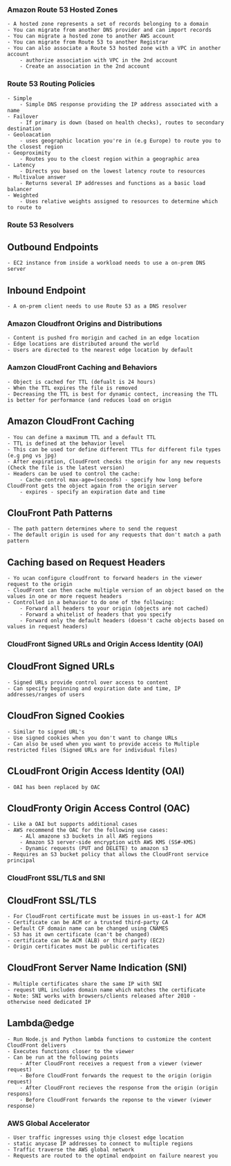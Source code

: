 ### Amazon Route 53 Hosted Zones
    - A hosted zone represents a set of records belonging to a domain
    - You can migrate from another DNS provider and can import records
    - You can migrate a hosted zone to another AWS account
    - You can migrate from Route 53 to another Registrar
    - You can also associate a Route 53 hosted zone with a VPC in another account
        - authorize association with VPC in the 2nd account
        - Create an association in the 2nd account

### Route 53 Routing Policies
    - Simple
        - Simple DNS response providing the IP address associated with a name
    - Failover
        - If primary is down (based on health checks), routes to secondary destination
    - Geoloacation
        - uses geographic location you're in (e.g Europe) to route you to the closest region
    - Geoproximity
        - Routes you to the cloest region within a geographic area
    - Latency
        - Directs you based on the lowest latency route to resources
    - Multivalue answer
        - Returns several IP addresses and functions as a basic load balancer
    - Weighted
        - Uses relative weights assigned to resources to determine which to route to

### Route 53 Resolvers

## Outbound Endpoints
    - EC2 instance from inside a workload needs to use a on-prem DNS server
## Inbound Endpoint
    - A on-prem client needs to use Route 53 as a DNS resolver

### Amazon Cloudfront Origins and Distributions
    - Content is pushed fro morigin and cached in an edge location
    - Edge locations are distributed around the world
    - Users are directed to the nearest edge location by default

### Aamzon CloudFront Caching and Behaviors
    - Object is cached for TTL (defualt is 24 hours)
    - When the TTL expires the file is removed
    - Decreasing the TTL is best for dynamic contect, increasing the TTL is better for performance (and reduces load on origin
    
## Amazon CloudFront Caching
    - You can define a maximum TTL and a default TTL
    - TTL is defined at the behavior level
    - This can be used tor define different TTLs for different file types (e.g png vs jpg)
    - After expiration, CloudFront checks the origin for any new requests (Check the file is the latest version)
    - Headers can be used to control the cache:
        - Cache-control max-age=(seconds) - specify how long before CloudFront gets the object again from the origin server
        - expires - specify an expiration date and time
## ClouFront Path Patterns
    - The path pattern determines where to send the request
    - The default origin is used for any requests that don't match a path pattern
## Caching based on Request Headers
    - Yo ucan configure cloudfront to forward headers in the viewer request to the origin
    - CloudFront can then cache multiple version of an object based on the values in one or more request headers
    - Controlled in a behavior to do one of the following:
        - Forward all headers to your origin (objects are not cached)
        - Forward a whitelist of headers that you specify
        - Forward only the default headers (doesn't cache objects based on values in request headers)

### CloudFront Signed URLs and Origin Access Identity (OAI)

## CloudFront Signed URLs
    - Signed URLs provide control over access to content
    - Can specify beginning and expiration date and time, IP addresses/ranges of users
## CloudFron Signed Cookies
    - Similar to signed URL's
    - Use signed cookies when you don't want to change URLs
    - Can also be used when you want to provide access to Multiple restricted files (Signed URLs are for individual files)
## CLoudFront Origin Access Identity (OAI)
    - OAI has been replaced by OAC
## CloudFronty Origin Access Control (OAC)
    - Like a OAI but supports additional cases
    - AWS recommend the OAC for the following use cases:
        - ALl amazone s3 buckets in all AWS regions
        - Amazon S3 server-side encryption with AWS KMS (SS#-KMS)
        - Dynamic requests (PUT and DELETE) to amazon s3
    - Requires an S3 bucket policy that allows the CloudFront service principal

### CloudFront SSL/TLS and SNI

## CloudFront SSL/TLS
    - For CloudFront certificate must be issues in us-east-1 for ACM
    - Certificate can be ACM or a trusted third-party CA
    - Default CF domain name can be changed using CNAMES
    - S3 has it own certificate (can't be changed)
    - certificate can be ACM (ALB) or third party (EC2)
    - Origin certificates must be public certificates
## CloudFront Server Name Indication (SNI)
    - Multiple certificates share the same IP with SNI
    - request URL includes domain name which matches the certificate
    - Note: SNI works with browsers/clients released after 2010 - otherwise need dedicated IP

## Lambda@edge
    - Run Node.js and Python lambda functions to customize the content CloudFront delivers
    - Executes functions closer to the viewer
    - Can be run at the following points
        - After CloudFront receives a request from a viewer (viewer request)
        - Before CloudFront forwards the request to the origin (origin request)
        - After CloudFront recieves the response from the origin (origin respons)
        - Before CloudFront forwards the reponse to the viewer (viewer response)

### AWS Global Accelerator
    - User traffic ingresses using thje closest edge location
    - static anycase IP addresses to connect to multiple regions
    - Traffic traverse the AWS global network
    - Requests are routed to the optimal endpoint on failure nearest you